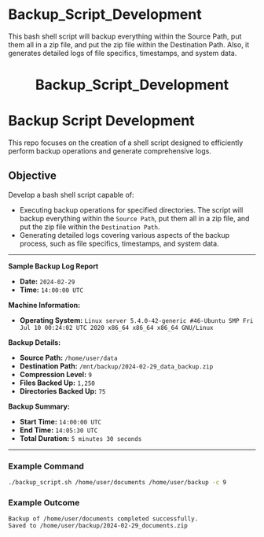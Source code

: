 # Backup_Script_Development
This bash shell script will backup everything within the Source Path, put them all in a zip file, and put the zip file within the Destination Path. Also, it generates detailed logs of file specifics, timestamps, and system data.


<h1 align="center">
<strong>Backup_Script_Development</strong>
</h1>

# **Backup Script Development**

This repo focuses on the creation of a shell script designed to efficiently perform backup operations and generate comprehensive logs.

## **Objective**

Develop a bash shell script capable of:

- Executing backup operations for specified directories. The script will backup everything within the `Source Path`, put them all in a zip file, and put the zip file within the `Destination Path`.
- Generating detailed logs covering various aspects of the backup process, such as file specifics, timestamps, and system data.

---

**Sample Backup Log Report**

- **Date:** `2024-02-29`
- **Time:** `14:00:00 UTC`

**Machine Information:**

- **Operating System:** `Linux server 5.4.0-42-generic #46-Ubuntu SMP Fri Jul 10 00:24:02 UTC 2020 x86_64 x86_64 x86_64 GNU/Linux`

**Backup Details:**

- **Source Path:** `/home/user/data`
- **Destination Path:** `/mnt/backup/2024-02-29_data_backup.zip`
- **Compression Level:** `9`
- **Files Backed Up:** `1,250`
- **Directories Backed Up:** `75`

**Backup Summary:**

- **Start Time:** `14:00:00 UTC`
- **End Time:** `14:05:30 UTC`
- **Total Duration:** `5 minutes 30 seconds`

---

### **Example Command**

```bash
./backup_script.sh /home/user/documents /home/user/backup -c 9
```

### **Example Outcome**

```text
Backup of /home/user/documents completed successfully.
Saved to /home/user/backup/2024-02-29_documents.zip
```

